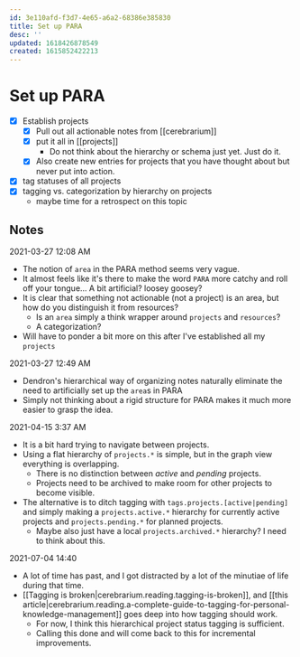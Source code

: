 ```yaml
---
id: 3e110afd-f3d7-4e65-a6a2-68386e385830
title: Set up PARA
desc: ''
updated: 1618426878549
created: 1615852422213
---
```


# Set up PARA

- [x] Establish projects
    - [x] Pull out all actionable notes from [[cerebrarium]]
    - [x] put it all in [[projects]]
        - Do not think about the hierarchy or schema just yet. Just do it.
    - [x] Also create new entries for projects that you have thought about but never put into action.
- [x] tag statuses of all projects
- [x] tagging vs. categorization by hierarchy on projects
    - maybe time for a retrospect on this topic


## Notes

2021-03-27 12:08 AM
- The notion of `area` in the PARA method seems very vague.
- It almost feels like it's there to make the word `PARA` more catchy and roll off your tongue... A bit artificial? loosey goosey?
- It is clear that something not actionable (not a project) is an area, but how do you distinguish it from resources?
    - Is an `area` simply a think wrapper around `projects` and `resources`?
    - A categorization? 
- Will have to ponder a bit more on this after I've established all my `projects`

2021-03-27 12:49 AM
- Dendron's hierarchical way of organizing notes naturally eliminate the need to artificially set up the `area`s in PARA
- Simply not thinking about a rigid structure for PARA makes it much more easier to grasp the idea.

2021-04-15 3:37 AM
- It is a bit hard trying to navigate between projects.
- Using a flat hierarchy of `projects.*` is simple, but in the graph view everything is overlapping.
    - There is no distinction between _active_ and _pending_ projects.
    - Projects need to be archived to make room for other projects to become visible.
- The alternative is to ditch tagging with `tags.projects.[active|pending]` and simply making a `projects.active.*` hierarchy for currently active projects and `projects.pending.*` for planned projects.
    - Maybe also just have a local `projects.archived.*` hierarchy? I need to think about this.

2021-07-04 14:40
- A lot of time has past, and I got distracted by a lot of the minutiae of life during that time.
- [[Tagging is broken|cerebrarium.reading.tagging-is-broken]], and [[this article|cerebrarium.reading.a-complete-guide-to-tagging-for-personal-knowledge-management]] goes deep into how tagging should work.
    - For now, I think this hierarchical project status tagging is sufficient.
    - Calling this done and will come back to this for incremental improvements.
